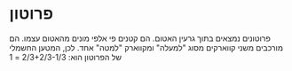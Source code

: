 # פרוטון

פרוטונים נמצאים בתוך גרעין האטום. הם קטנים פי אלפי מונים מהאטום עצמו. הם מורכבים
משני קווארקים מסוג "למעלה" ומקווארק "למטה" אחד. לכן, המטען החשמלי של הפרוטון
הוא: 2/3+2/3-1/3 = 1
